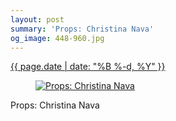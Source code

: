 ```yaml
---
layout: post
summary: 'Props: Christina Nava'
og_image: 448-960.jpg
---
```


<p>
 <time>
  <a href="/448">
   {{ page.date | date: "%B %-d, %Y" }}
  </a>
 </time>
 <a href="/448">
  <figure data-taken="11/6/2015">
   <img alt="Props: Christina Nava" sizes="(min-width: 700px) 50vw, calc(100vw - 2rem)" src="{{ site.assets_url }}/448-480.jpg" srcset="{{ site.assets_url }}/448-960.jpg 960w, {{ site.assets_url }}/448-720.jpg 720w, {{ site.assets_url }}/448-480.jpg 480w, {{ site.assets_url }}/448-240.jpg 240w"/>
  </figure>
 </a>
 <span>
  Props: Christina Nava
 </span>
</p>
